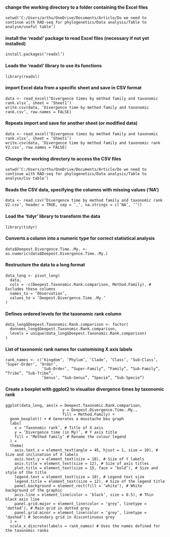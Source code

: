 #### change the working directory to a folder containing the Excel files
```
setwd(‘C:/Users/arthu/OneDrive/Documents/Article/Do we need to continue with RAD-seq for phylogenetics/Data analysis/Table to analyse/useful table’)
```
#### install the ‘readxl’ package to read Excel files (necessary if not yet installed)
```
install.packages(‘readxl’)
```
#### Loads the ‘readxl’ library to use its functions
```
library(readxl)
```
#### import Excel data from a specific sheet and save in CSV format
```
data <- read_excel(‘Divergence times by method family and taxonomic rank.xlsx’, sheet = ‘Sheet1’)
write.csv(data, ‘Divergence time by method family and taxonomic rank.csv’, row.names = FALSE)
```
#### Repeats import and save for another sheet (or modified data)
```
data <- read_excel(‘Divergence times by method family and taxonomic rank.xlsx’, sheet = ‘Sheet1’)
write.csv(data, ‘Divergence time by method family and taxonomic rank V2.csv’, row.names = FALSE)
```
#### Change the working directory to access the CSV files
```
setwd(‘C:/Users/arthu/OneDrive/Documents/Article/Do we need to continue with RAD-seq for phylogenetics/Data analysis/Table to analyse/Csv table’)
```
#### Reads the CSV data, specifying the columns with missing values (‘NA’)
```
data <- read.csv(‘Divergence time by method family and taxonomic rank V2.csv’, header = TRUE, sep = ‘,’, na.strings = c(‘NA’, ‘’))
```
#### Load the ‘tidyr’ library to transform the data
```
library(tidyr)
```
#### Converts a column into a numeric type for correct statistical analysis
```
data$Deepest.Divergence.Time..My. <- as.numeric(data$Deepest.Divergence.Time..My.)
```
#### Restructure the data to a long format 
```
data_long <- pivot_long(
  data, 
  cols = -c(Deepest.Taxonomic.Rank.comparison, Method.Family), # Excludes these columns
  names_to = ‘Observation’, 
  values_to = ‘Deepest.Divergence.Time..My.’
)
```
#### Defines ordered levels for the taxonomic rank column
```
data_long$Deepest.Taxonomic.Rank.comparison <- factor(
  donnees_long$Deepest.Taxonomic.Rank.comparison, 
  levels = unique(data_long$Deepest.Taxonomic.Rank.comparison)
)
```
#### List of taxonomic rank names for customising X axis labels
```
rank_names <- c(‘Kingdom’, ‘Phylum’, ‘Clade’, ‘Class’, ‘Sub-Class’, ‘Super-Order’, ‘Order’, 
                ‘Sub-Order’, “Super-Family”, “Family”, “Sub-Family”, “Tribe”, “Sub-Tribe”, 
                ‘Genus’, “Sub-Genus”, “Specie”, “Sub-Specie”)
```
#### Create a boxplot with ggplot2 to visualise divergence times by taxonomic rank
```
ggplot(data_long, aes(x = Deepest.Taxonomic.Rank.comparison, 
                         y = Deepest.Divergence.Time..My., 
                         fill = Method.Family) +
  geom_boxplot() + # Generates a moustache box graph
  labs(
    x = ‘Taxonomic rank’, # Title of X axis
    y = ‘Divergence time (in My)’, # Y axis title
    fill = ‘Method family’ # Rename the colour legend
  ) +
  theme(
    axis.text.x = element_text(angle = 45, hjust = 1, size = 10), # Size and inclination of X labels
    axis.text.y = element_text(size = 10), # Size of Y labels
    axis.title = element_text(size = 12), # Size of axis titles
    plot.title = element_text(size = 15, face = ‘bold’), # Size and style of the title
    legend.text = element_text(size = 10), # Legend text size
    legend.title = element_text(size = 12), # Size of the legend title
    panel.background = element_rect(fill = ‘white’), # White background of the graphic
    axis.line = element_line(color = ‘black’, size = 0.5), # Thin black axis line
    panel.grid.major = element_line(color = ‘grey’, linetype = ‘dotted’), # Main grid in dotted grey
    panel.grid.minor = element_line(color = ‘grey’, linetype = ‘dashed’) # Secondary grid in discontinuous grey
  ) +
  scale_x_discrete(labels = rank_names) # Uses the names defined for the taxonomic ranks
```
